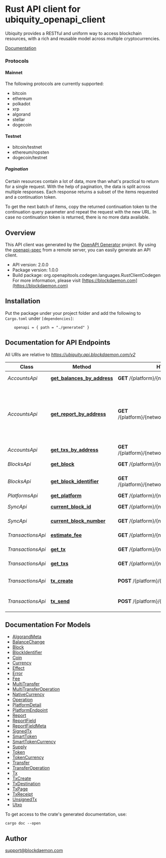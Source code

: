 # Rust API client for ubiquity_openapi_client

Ubiquity provides a RESTful and uniform way to access blockchain resources,
with a rich and reusable model across multiple cryptocurrencies.

[Documentation](https://app.blockdaemon.com/docs/ubiquity)

### Protocols
#### Mainnet
The following protocols are currently supported:
* bitcoin
* ethereum
* polkadot
* xrp
* algorand
* stellar
* dogecoin

#### Testnet
* bitcoin/testnet
* ethereum/ropsten
* dogecoin/testnet

##### Pagination
Certain resources contain a lot of data, more than what's practical
to return for a single request.
With the help of pagination, the data is split across multiple responses.
Each response returns a subset of the items requested and a continuation token.

To get the next batch of items, copy the returned continuation token
to the continuation query parameter and repeat the request with the new URL.
In case no continuation token is returned, there is no more data available.


## Overview

This API client was generated by the [OpenAPI Generator](https://openapi-generator.tech) project.  By using the [openapi-spec](https://openapis.org) from a remote server, you can easily generate an API client.

- API version: 2.0.0
- Package version: 1.0.0
- Build package: org.openapitools.codegen.languages.RustClientCodegen
For more information, please visit [https://blockdaemon.com](https://blockdaemon.com)

## Installation

Put the package under your project folder and add the following to `Cargo.toml` under `[dependencies]`:

```
    openapi = { path = "./generated" }
```

## Documentation for API Endpoints

All URIs are relative to *https://ubiquity.api.blockdaemon.com/v2*

Class | Method | HTTP request | Description
------------ | ------------- | ------------- | -------------
*AccountsApi* | [**get_balances_by_address**](docs/AccountsApi.md#get_balances_by_address) | **GET** /{platform}/{network}/account/{address} | Balances Of Address
*AccountsApi* | [**get_report_by_address**](docs/AccountsApi.md#get_report_by_address) | **GET** /{platform}/{network}/account/{address}/report | A financial report for an address between a time period. Default timescale is within the last 30 days
*AccountsApi* | [**get_txs_by_address**](docs/AccountsApi.md#get_txs_by_address) | **GET** /{platform}/{network}/account/{address}/txs | Transactions Of Address
*BlocksApi* | [**get_block**](docs/BlocksApi.md#get_block) | **GET** /{platform}/{network}/block/{key} | Block By Number/Hash
*BlocksApi* | [**get_block_identifier**](docs/BlocksApi.md#get_block_identifier) | **GET** /{platform}/{network}/block_identifier/{key} | Block Identifier By Number/Hash
*PlatformsApi* | [**get_platform**](docs/PlatformsApi.md#get_platform) | **GET** /{platform}/{network} | Platform Info
*SyncApi* | [**current_block_id**](docs/SyncApi.md#current_block_id) | **GET** /{platform}/{network}/sync/block_id | Get current block ID
*SyncApi* | [**current_block_number**](docs/SyncApi.md#current_block_number) | **GET** /{platform}/{network}/sync/block_number | Get current block number
*TransactionsApi* | [**estimate_fee**](docs/TransactionsApi.md#estimate_fee) | **GET** /{platform}/{network}/tx/estimate_fee | Get fee estimate
*TransactionsApi* | [**get_tx**](docs/TransactionsApi.md#get_tx) | **GET** /{platform}/{network}/tx/{id} | Transaction By Hash
*TransactionsApi* | [**get_txs**](docs/TransactionsApi.md#get_txs) | **GET** /{platform}/{network}/txs | All Transactions
*TransactionsApi* | [**tx_create**](docs/TransactionsApi.md#tx_create) | **POST** /{platform}/{network}/tx/create | Create an unsigned transaction
*TransactionsApi* | [**tx_send**](docs/TransactionsApi.md#tx_send) | **POST** /{platform}/{network}/tx/send | Submit a signed transaction


## Documentation For Models

 - [AlgorandMeta](docs/AlgorandMeta.md)
 - [BalanceChange](docs/BalanceChange.md)
 - [Block](docs/Block.md)
 - [BlockIdentifier](docs/BlockIdentifier.md)
 - [Coin](docs/Coin.md)
 - [Currency](docs/Currency.md)
 - [Effect](docs/Effect.md)
 - [Error](docs/Error.md)
 - [Fee](docs/Fee.md)
 - [MultiTransfer](docs/MultiTransfer.md)
 - [MultiTransferOperation](docs/MultiTransferOperation.md)
 - [NativeCurrency](docs/NativeCurrency.md)
 - [Operation](docs/Operation.md)
 - [PlatformDetail](docs/PlatformDetail.md)
 - [PlatformEndpoint](docs/PlatformEndpoint.md)
 - [Report](docs/Report.md)
 - [ReportField](docs/ReportField.md)
 - [ReportFieldMeta](docs/ReportFieldMeta.md)
 - [SignedTx](docs/SignedTx.md)
 - [SmartToken](docs/SmartToken.md)
 - [SmartTokenCurrency](docs/SmartTokenCurrency.md)
 - [Supply](docs/Supply.md)
 - [Token](docs/Token.md)
 - [TokenCurrency](docs/TokenCurrency.md)
 - [Transfer](docs/Transfer.md)
 - [TransferOperation](docs/TransferOperation.md)
 - [Tx](docs/Tx.md)
 - [TxCreate](docs/TxCreate.md)
 - [TxDestination](docs/TxDestination.md)
 - [TxPage](docs/TxPage.md)
 - [TxReceipt](docs/TxReceipt.md)
 - [UnsignedTx](docs/UnsignedTx.md)
 - [Utxo](docs/Utxo.md)


To get access to the crate's generated documentation, use:

```
cargo doc --open
```

## Author

support@blockdaemon.com

